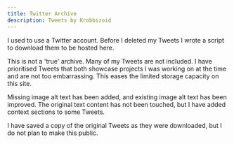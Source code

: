 ```yaml
---
title: Twitter Archive
description: Tweets by Krobbizoid
---
```


I used to use a Twitter account. Before I deleted my Tweets I wrote a script to
download them to be hosted here.

This is not a 'true' archive. Many of my Tweets are not included. I have
prioritised Tweets that both showcase projects I was working on at the time and
are not too embarrassing. This eases the limited storage capacity on this site.

Missing image alt text has been added, and existing image alt text has been
improved. The original text content has not been touched, but I have added
context sections to some Tweets.

I have saved a copy of the original Tweets as they were downloaded, but I do
not plan to make this public.
